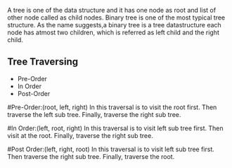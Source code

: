 A tree is one of the data structure and it has one node as root and list of other node called as child nodes.
Binary tree is one of the most typical tree structure. As the name suggests,a binary tree is a tree datastructure
each node has atmost two children, which is referred as left child and the right child.

## Tree Traversing

* Pre-Order
* In Order
* Post-Order

#Pre-Order:(root, left, right)
In this traversal is to visit the root first. Then traverse the left sub tree. Finally, traverse the right sub tree.

#In Order:(left, root, right)
In this traversal is to visit left sub tree first. Then visit at the root. Finally, traverse the right sub tree.

#Post Order:(left, right, root)
In this traversal is to visit left sub tree first. Then traverse the right sub tree. Finally, traverse the root.


